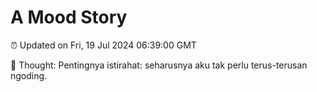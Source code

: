 # A Mood Story

⏰ Updated on Fri, 19 Jul 2024 06:39:00 GMT

💭 Thought: Pentingnya istirahat: seharusnya aku tak perlu terus-terusan ngoding.


